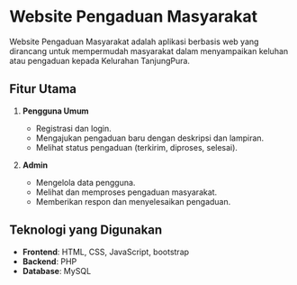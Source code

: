 # Website Pengaduan Masyarakat  

Website Pengaduan Masyarakat adalah aplikasi berbasis web yang dirancang untuk 
mempermudah masyarakat dalam menyampaikan keluhan atau pengaduan kepada Kelurahan TanjungPura.

## Fitur Utama  
1. **Pengguna Umum**  
   - Registrasi dan login.  
   - Mengajukan pengaduan baru dengan deskripsi dan lampiran.  
   - Melihat status pengaduan (terkirim, diproses, selesai).  

2. **Admin**  
   - Mengelola data pengguna.  
   - Melihat dan memproses pengaduan masyarakat.  
   - Memberikan respon dan menyelesaikan pengaduan.  

## Teknologi yang Digunakan  
- **Frontend**: HTML, CSS, JavaScript, bootstrap 
- **Backend**: PHP  
- **Database**: MySQL  


